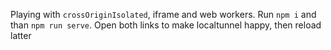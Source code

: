 Playing with `crossOriginIsolated`, iframe and web workers. Run `npm i` and than `npm run serve`. Open both links to make localtunnel happy, then reload latter
